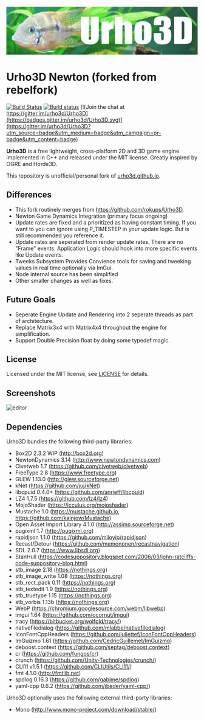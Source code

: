 ![Urho3D logo](https://raw.githubusercontent.com/urho3d/Urho3D/master/bin/Data/Textures/LogoLarge.png)

# Urho3D Newton (forked from rebelfork)

[![Build Status](https://travis-ci.org/rokups/Urho3D.svg?branch=master)](https://travis-ci.org/rokups/Urho3D) [![Build status](https://ci.appveyor.com/api/projects/status/9b57do8manc0bfsq/branch/master?svg=true)](https://ci.appveyor.com/project/rokups/urho3d/branch/master) [![Join the chat at https://gitter.im/urho3d/Urho3D](https://badges.gitter.im/urho3d/Urho3D.svg)](https://gitter.im/urho3d/Urho3D?utm_source=badge&utm_medium=badge&utm_campaign=pr-badge&utm_content=badge)

**Urho3D** is a free lightweight, cross-platform 2D and 3D game engine implemented in C++ and released under the MIT license. Greatly inspired by OGRE and Horde3D.

This repository is unofficial/personal fork of [urho3d.github.io](http://urho3d.github.io/).

## Differences
- This fork routinely merges from https://github.com/rokups/Urho3D.
- Newton Game Dynamics Integration (primary focus ongoing)
- Update rates are fixed and a prioritized as having constant timing.  If you want to you can ignore using P_TIMESTEP in your update logic.  But is still recommended you reference it.
- Update rates are seperated from render update rates. There are no "Frame" events. Application Logic should hook into more specific events like Update events.
- Tweeks Subsystem Provides Convience tools for saving and tweeking values in real time optionally via ImGui.
- Node internal source has been simplified
- Other smaller changes as well as fixes.

## Future Goals
- Seperate Engine Update and Rendering into 2 seperate threads as part of architecture.
- Replace Matrix3x4 with Matrix4x4 throughout the engine for simplification.
- Support Double Precision float by doing some typedef magic.
## License

Licensed under the MIT license, see [LICENSE](https://github.com/urho3d/Urho3D/blob/master/LICENSE) for details.

## Screenshots

![editor](https://user-images.githubusercontent.com/19151258/39086563-0c1fef1e-459c-11e8-86a8-9304e8af82d1.png)

## Dependencies

Urho3D bundles the following third-party libraries:
- Box2D 2.3.2 WIP (http://box2d.org)
- NewtonDynamics 3.14 (http://www.newtondynamics.com)
- Civetweb 1.7 (https://github.com/civetweb/civetweb)
- FreeType 2.8 (https://www.freetype.org)
- GLEW 1.13.0 (http://glew.sourceforge.net)
- kNet (https://github.com/juj/kNet)
- libcpuid 0.4.0+ (https://github.com/anrieff/libcpuid)
- LZ4 1.7.5 (https://github.com/lz4/lz4)
- MojoShader (https://icculus.org/mojoshader)
- Mustache 1.0 (https://mustache.github.io, https://github.com/kainjow/Mustache)
- Open Asset Import Library 4.1.0 (http://assimp.sourceforge.net)
- pugixml 1.7 (http://pugixml.org)
- rapidjson 1.1.0 (https://github.com/miloyip/rapidjson)
- Recast/Detour (https://github.com/memononen/recastnavigation)
- SDL 2.0.7 (https://www.libsdl.org)
- StanHull (https://codesuppository.blogspot.com/2006/03/john-ratcliffs-code-suppository-blog.html)
- stb_image 2.18 (https://nothings.org)
- stb_image_write 1.08 (https://nothings.org)
- stb_rect_pack 0.11 (https://nothings.org)
- stb_textedit 1.9 (https://nothings.org)
- stb_truetype 1.15 (https://nothings.org)
- stb_vorbis 1.13b (https://nothings.org)
- WebP (https://chromium.googlesource.com/webm/libwebp)
- imgui 1.64 (https://github.com/ocornut/imgui)
- tracy (https://bitbucket.org/wolfpld/tracy/)
- nativefiledialog (https://github.com/mlabbe/nativefiledialog)
- IconFontCppHeaders (https://github.com/juliettef/IconFontCppHeaders)
- ImGuizmo 1.61 (https://github.com/CedricGuillemet/ImGuizmo)
- deboost.context (https://github.com/septag/deboost.context)
- cr (https://github.com/fungos/cr)
- crunch (https://github.com/Unity-Technologies/crunch/)
- CLI11 v1.5.1 (https://github.com/CLIUtils/CLI11/)
- fmt 4.1.0 (http://fmtlib.net)
- spdlog 0.16.3 (https://github.com/gabime/spdlog)
- yaml-cpp 0.6.2 (https://github.com/jbeder/yaml-cpp/)

Urho3D optionally uses the following external third-party libraries:
- Mono (http://www.mono-project.com/download/stable/)
